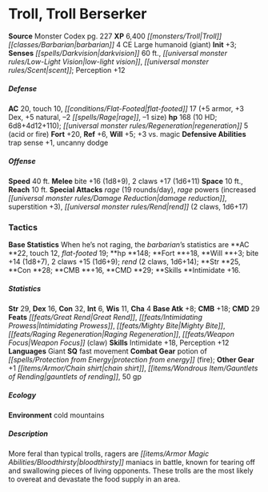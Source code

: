 ﻿---
cssclass: [monsters]
title1: Troll, Troll Berserker
title2: Troll Berserker
CR: 9
sources:
- name: Monster Codex
  page: 227
  link: http://paizo.com/products/btpy9926?Pathfinder-Roleplaying-Game-Monster-Codex
XP: 6400
race: Troll
classes:
- barbarian 4
alignment: CE
size: Large
type: humanoid
subtypes:
- giant
initiative:
  bonus: 3
senses:
  darkvision: 60
  low-light vision: true
  scent: true
AC:
  AC: 20
  touch: 10
  flat_footed: 17
  components:
    armor: 5
    dex: 3
    natural: 5
    rage: -2
    size: -1
HP:
  HP: 168
  long: 6d8+4d12+110
  HD: 10
  regeneration: 5
  regeneration_weakness: acid or fire
saves:
  fort: 20
  ref: 6
  will: 5
  other: +3 vs. magic
defensive_abilities:
- trap sense +1
- uncanny dodge
speeds:
  base: 40
attacks:
  melee:
  - - text: bite +16 (1d8+9)
      entries:
      - - damage: 1d8+9
      attack: bite
      bonus:
      - 16
    - text: 2 claws +17 (1d6+11)
      entries:
      - - damage: 1d6+11
      count: 2
      attack: claws
      bonus:
      - 17
  special:
  - rage (19 rounds/day)
  - rage powers (increased damage reduction, superstition +3)
  - rend (2 claws, 1d6+17)
space: 10
reach: 10
tactics:
  Base Statistics: When he's not raging, the barbarian's statistics are AC 22, touch
    12, flat-footed 19; hp 148; Fort +18, Will +3; bite +14 (1d8+7), 2 claws +15 (1d6+9);
    rend (2 claws, 1d6+14); Str 25, Con 28; CMB +16, CMD 29; Skills Intimidate +16.
ability_scores:
  STR: 29
  DEX: 16
  CON: 32
  INT: 6
  WIS: 11
  CHA: 4
BAB: 8
CMB: 18
CMD: 29
feats:
- name: Great Rend
- name: Intimidating Prowess
- name: Mighty Bite
- name: Raging Regeneration
- name: Weapon Focus (claw)
skills:
  Intimidate: 18
  Perception: 12
languages:
- Giant
special_qualities:
- fast movement
gear:
  combat:
  - potion of protection from energy (fire)
  other:
  - +1 chain shirt
  - gauntlets of rending
  - 50 gp
ecology:
  environment: cold mountains
desc_long: More feral than typical trolls, ragers are bloodthirsty maniacs in battle,
  known for tearing off and swallowing pieces of living opponents. These trolls are
  the most likely to overeat and devastate the food supply in an area.

---

# Troll, Troll Berserker

**Source** Monster Codex pg. 227
**XP** 6,400
_[[monsters/Troll|Troll]]_ _[[classes/Barbarian|barbarian]]_ 4
CE Large humanoid (giant)
**Init** +3; **Senses** _[[spells/Darkvision|darkvision]]_ 60 ft., _[[universal monster rules/Low-Light Vision|low-light vision]]_, _[[universal monster rules/Scent|scent]]_; Perception +12

##### Defense

**AC** 20, touch 10, _[[conditions/Flat-Footed|flat-footed]]_ 17 (+5 armor, +3 Dex, +5 natural, –2 _[[spells/Rage|rage]]_, –1 size)
**hp** 168 (10 HD; 6d8+4d12+110); _[[universal monster rules/Regeneration|regeneration]]_ 5 (acid or fire)
**Fort** +20, **Ref** +6, **Will** +5; +3 vs. magic
**Defensive Abilities** trap sense +1, uncanny dodge

##### Offense
**Speed** 40 ft.
**Melee** bite +16 (1d8+9), 2 claws +17 (1d6+11)
**Space** 10 ft., **Reach** 10 ft.
**Special Attacks** _rage_ (19 rounds/day), _rage_ powers (increased _[[universal monster rules/Damage Reduction|damage reduction]]_, superstition +3), _[[universal monster rules/Rend|rend]]_ (2 claws, 1d6+17)

### Tactics

**Base Statistics** When he’s not raging, the _barbarian_’s statistics are **AC **22, touch 12, _flat-footed_ 19; **hp **148; **Fort **+18, **Will **+3; bite +14 (1d8+7), 2 claws +15 (1d6+9); _rend_ (2 claws, 1d6+14); **Str **25, **Con **28; **CMB **+16, **CMD **29; **Skills **Intimidate +16.

##### Statistics
**Str** 29, **Dex** 16, **Con** 32, **Int** 6, **Wis** 11, **Cha** 4
**Base Atk** +8; **CMB** +18; **CMD** 29
**Feats** _[[feats/Great Rend|Great Rend]]_, _[[feats/Intimidating Prowess|Intimidating Prowess]]_, _[[feats/Mighty Bite|Mighty Bite]]_, _[[feats/Raging Regeneration|Raging Regeneration]]_, _[[feats/Weapon Focus|Weapon Focus]]_ (claw)
**Skills** Intimidate +18, Perception +12
**Languages** Giant
**SQ** fast movement
**Combat Gear** potion of _[[spells/Protection from Energy|protection from energy]]_ (fire); **Other Gear** +1 _[[items/Armor/Chain shirt|chain shirt]]_, _[[items/Wondrous Item/Gauntlets of Rending|gauntlets of rending]]_, 50 gp

##### Ecology

**Environment** cold mountains

##### Description

More feral than typical trolls, ragers are _[[items/Armor Magic Abilities/Bloodthirsty|bloodthirsty]]_ maniacs in battle, known for tearing off and swallowing pieces of living opponents. These trolls are the most likely to overeat and devastate the food supply in an area.